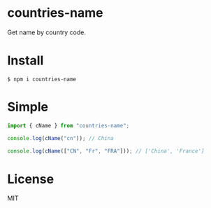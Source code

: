 # countries-name

Get name by country code.

# Install

```shell
$ npm i countries-name
```

# Simple

```js
import { cName } from "countries-name";

console.log(cName("cn")); // China

console.log(cName(["CN", "Fr", "FRA"])); // ['China', 'France']
```

# License

MIT
